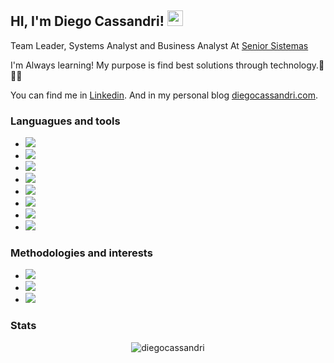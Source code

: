 ## HI, I'm Diego Cassandri! <img src="https://media.giphy.com/media/hvRJCLFzcasrR4ia7z/giphy.gif" width="25px">

Team Leader, Systems Analyst and Business Analyst At [Senior Sistemas](https://www.senior.com.br)

I'm Always learning! My purpose is find best solutions through technology.🌱 👨‍💻

You can find me in [Linkedin](https://www.linkedin.com/in/diegocassandri/). And in my personal blog [diegocassandri.com](https://diegocassandri.com).


### Languagues and tools

- ![](https://img.shields.io/badge/Language-Javascript-yellow?style=for-the-badge&logo=javascript) 
- ![](https://img.shields.io/badge/Language-Typescript-blue?style=for-the-badge&logo=typescript) 
- ![](https://img.shields.io/badge/Backend-Nodejs-green?style=for-the-badge&logo=node.js) 
- ![](https://img.shields.io/badge/Frontend-React-blue?style=for-the-badge&logo=react) 
- ![](https://img.shields.io/badge/CLOUDProvider-aws-orange?style=for-the-badge&logo=amazon)
- ![](https://img.shields.io/badge/FRAMEWORK-serverless-red?style=for-the-badge&logo=serverless)
- ![](https://img.shields.io/badge/Language-lsp-FF9E0F?style=for-the-badge&logo=lsp)
- ![](https://img.shields.io/badge/Plataform-SENIORX-006643?style=for-the-badge&logo=lsp)


### Methodologies and interests

- ![](https://img.shields.io/badge/METHOD-zettelkasten-gray?style=for-the-badge&logo=roamresearch)
- ![](https://img.shields.io/badge/METHOD-GTD-008DB6?style=for-the-badge&logo=smartthings)
- ![](https://img.shields.io/badge/METHOD-SCRUM-0052CC?style=for-the-badge&logo=trello)



### Stats

<p align="center"> <img src="https://github-readme-stats.vercel.app/api?username=diegocassandri&show_icons=true&theme=gotham" alt="diegocassandri" />

<!--
**diegocassandri/diegocassandri** is a ✨ _special_ ✨ repository because its `README.md` (this file) appears on your GitHub profile.

Here are some ideas to get you started:

- 🔭 I’m currently working on ...
- 🌱 I’m currently learning ...
- 👯 I’m looking to collaborate on ...
- 🤔 I’m looking for help with ...
- 💬 Ask me about ...
- 📫 How to reach me: ...
- 😄 Pronouns: ...
- ⚡ Fun fact: ...
-->
